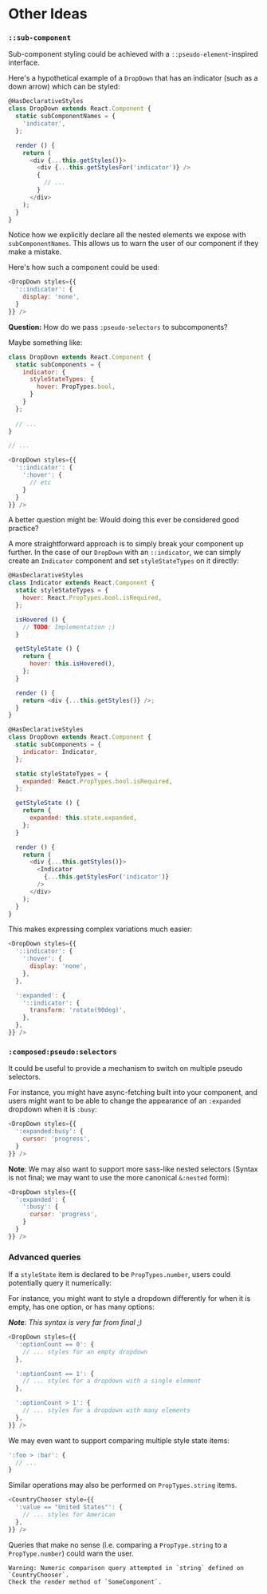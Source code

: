# Other Ideas

### `::sub-component`

Sub-component styling could be achieved with a `::pseudo-element`-inspired
interface.

Here's a hypothetical example of a `DropDown` that has an indicator
(such as a down arrow) which can be styled:

```js
@HasDeclarativeStyles
class DropDown extends React.Component {
  static subComponentNames = {
    'indicator',
  };

  render () {
    return (
      <div {...this.getStyles()}>
        <div {...this.getStylesFor('indicator')} />
        {
          // ...
        }
      </div>
    );
  }
}
```

Notice how we explicitly declare all the nested elements we expose with `subComponentNames`.
This allows us to warn the user of our component if they make a mistake.

Here's how such a component could be used:

```js
<DropDown styles={{
  '::indicator': {
    display: 'none',
  }
}} />
```

**Question:** How do we pass `:pseudo-selectors` to subcomponents?

Maybe something like:

```js
class DropDown extends React.Component {
  static subComponents = {
    indicator: {
      styleStateTypes: {
        hover: PropTypes.bool,
      }
    }
  };
  
  // ...
}

// ...

<DropDown styles={{
  '::indicator': {
    ':hover': {
      // etc
    }
  }
}} />
```

A better question might be: Would doing this ever be considered good practice?

A more straightforward approach is to simply break your component up further. In
the case of our `DropDown` with an `::indicator`, we can simply create an `Indicator`
component and set `styleStateTypes` on it directly:

```js
@HasDeclarativeStyles
class Indicator extends React.Component {
  static styleStateTypes = {
    hover: React.PropTypes.bool.isRequired,
  };

  isHovered () {
    // TODO: Implementation ;)
  }

  getStyleState () {
    return {
      hover: this.isHovered(),
    };
  }

  render () {
    return <div {...this.getStyles()} />;
  }
}

@HasDeclarativeStyles
class DropDown extends React.Component {
  static subComponents = {
    indicator: Indicator,
  };

  static styleStateTypes = {
    expanded: React.PropTypes.bool.isRequired,
  };

  getStyleState () {
    return {
      expanded: this.state.expanded,
    };
  }

  render () {
    return (
      <div {...this.getStyles()}>
        <Indicator
          {...this.getStylesFor('indicator')}
        />
      </div>
    );
  }
}
```

This makes expressing complex variations much easier:

```js
<DropDown styles={{
  '::indicator': {
    ':hover': {
      display: 'none',
    },
  },

  ':expanded': {
    '::indicator': {
      transform: 'rotate(90deg)',
    },
  },
}} />
```

### `:composed:pseudo:selectors`

It could be useful to provide a mechanism to switch on multiple
pseudo selectors.

For instance, you might have async-fetching built into your component, and
users might want to be able to change the appearance of an `:expanded` dropdown
when it is `:busy`:

```js
<DropDown styles={{
  ':expanded:busy': {
    cursor: 'progress',
  }
}} />
```

**Note**: We may also want to support more sass-like nested selectors (Syntax is
not final; we may want to use the more canonical `&:nested` form):

```js
<DropDown styles={{
  ':expanded': {
    ':busy': {
      cursor: 'progress',
    }
  }
}} />
```

### Advanced queries

If a `styleState` item is declared to be `PropTypes.number`, users
could potentially query it numerically:

For instance, you might want to style a dropdown differently for when it is empty,
has one option, or has many options:

_**Note**: This syntax is very far from final ;)_

```js
<DropDown styles={{
  ':optionCount == 0': {
    // ... styles for an empty dropdown
  },

  ':optionCount == 1': {
    // ... styles for a dropdown with a single element
  },

  ':optionCount > 1': {
    // ... styles for a dropdown with many elements
  },
}} />
```

We may even want to support comparing multiple style state items:

```js
':foo > :bar': {
  // ...
}
```

Similar operations may also be performed on `PropTypes.string` items.

```js
<CountryChooser style={{
  ':value == "United States"': {
    // ... styles for American
  },
}} />
```

Queries that make no sense (i.e. comparing a `PropType.string` to a
`PropType.number`) could warn the user.

```
Warning: Numeric comparison query attempted in `string` defined on `CountryChooser`.
Check the render method of `SomeComponent`.
```

